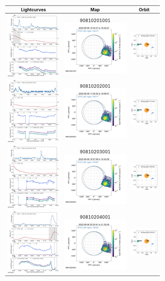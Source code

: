 |  Lightcurves |  Map | Orbit |
|:---:|:---:|:---:|
|![](ltc_20220906_1535_90810201001_ngs.png)|90810201001<br/>![](map_20220906_1535_90810201001_ngs.png)|![](orbeph_20220906_1535_90810201001_ngs.png)|
|![](ltc_20220906_1715_90810202001_ngs.png)|90810202001<br/>![](map_20220906_1715_90810202001_ngs.png)|![](orbeph_20220906_1715_90810202001_ngs.png)|
|![](ltc_20220906_1850_90810203001_ngs.png)|90810203001<br/>![](map_20220906_1850_90810203001_ngs.png)|![](orbeph_20220906_1850_90810203001_ngs.png)|
|![](ltc_20220906_2025_90810204001_ngs.png)|90810204001<br/>![](map_20220906_2025_90810204001_ngs.png)|![](orbeph_20220906_2025_90810204001_ngs.png)|
